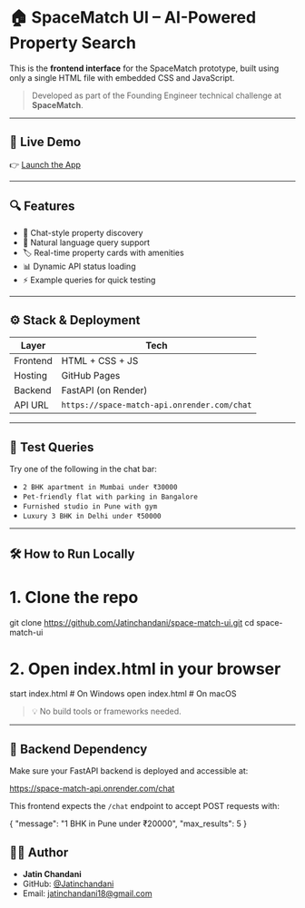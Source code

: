 # 🏠 SpaceMatch UI – AI-Powered Property Search

This is the **frontend interface** for the SpaceMatch prototype, built using only a single HTML file with embedded CSS and JavaScript.

> Developed as part of the Founding Engineer technical challenge at **SpaceMatch**.

---

## 🚀 Live Demo

👉 [Launch the App](https://jatinchandani.github.io/space-match-ui)  

---

## 🔍 Features

- 💬 Chat-style property discovery
- 🎯 Natural language query support
- 🏷️ Real-time property cards with amenities
- 📊 Dynamic API status loading
- ⚡ Example queries for quick testing

---

## ⚙️ Stack & Deployment

| Layer     | Tech            |
|-----------|-----------------|
| Frontend  | HTML + CSS + JS |
| Hosting   | GitHub Pages    |
| Backend   | FastAPI (on Render) |
| API URL   | `https://space-match-api.onrender.com/chat` |

---

## 🧪 Test Queries

Try one of the following in the chat bar:

- `2 BHK apartment in Mumbai under ₹30000`
- `Pet-friendly flat with parking in Bangalore`
- `Furnished studio in Pune with gym`
- `Luxury 3 BHK in Delhi under ₹50000`

---

## 🛠 How to Run Locally

# 1. Clone the repo
git clone https://github.com/Jatinchandani/space-match-ui.git
cd space-match-ui

# 2. Open index.html in your browser
start index.html   # On Windows
open index.html    # On macOS

> 💡 No build tools or frameworks needed.

---

## 📡 Backend Dependency

Make sure your FastAPI backend is deployed and accessible at:

https://space-match-api.onrender.com/chat

This frontend expects the `/chat` endpoint to accept POST requests with:

{
  "message": "1 BHK in Pune under ₹20000",
  "max_results": 5
}

## 🙋‍♂️ Author

* **Jatin Chandani**
* GitHub: [@Jatinchandani](https://github.com/Jatinchandani)
* Email: [jatinchandani18@gmail.com](mailto:jatinchandani18@gmail.com)
